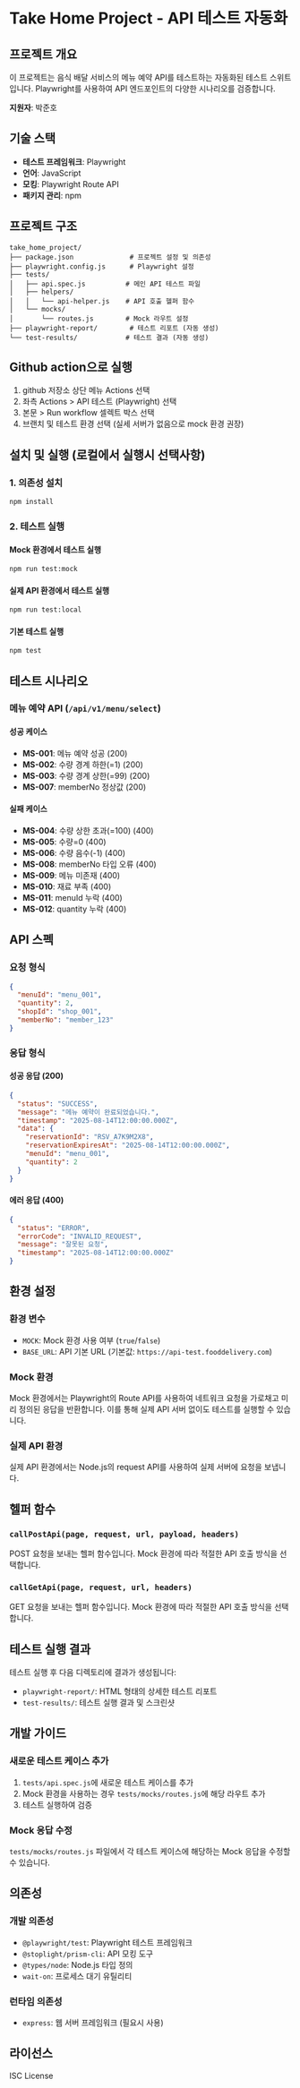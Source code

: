 # Take Home Project - API 테스트 자동화

## 프로젝트 개요

이 프로젝트는 음식 배달 서비스의 메뉴 예약 API를 테스트하는 자동화된 테스트 스위트입니다. Playwright를 사용하여 API 엔드포인트의 다양한 시나리오를 검증합니다.

**지원자**: 박준호

## 기술 스택

- **테스트 프레임워크**: Playwright
- **언어**: JavaScript
- **모킹**: Playwright Route API
- **패키지 관리**: npm

## 프로젝트 구조

```
take_home_project/
├── package.json              # 프로젝트 설정 및 의존성
├── playwright.config.js      # Playwright 설정
├── tests/
│   ├── api.spec.js          # 메인 API 테스트 파일
│   ├── helpers/
│   │   └── api-helper.js    # API 호출 헬퍼 함수
│   └── mocks/
│       └── routes.js        # Mock 라우트 설정
├── playwright-report/        # 테스트 리포트 (자동 생성)
└── test-results/            # 테스트 결과 (자동 생성)
```

## Github action으로 실행

1. github 저장소 상단 메뉴 Actions 선택
2. 좌측 Actions > API 테스트 (Playwright) 선택
3. 본문 > Run workflow 셀렉트 박스 선택
4. 브랜치 및 테스트 환경 선택 (실세 서버가 없음으로 mock 환경 권장)

## 설치 및 실행 (로컬에서 실행시 선택사항)

### 1. 의존성 설치

```bash
npm install
```

### 2. 테스트 실행

#### Mock 환경에서 테스트 실행
```bash
npm run test:mock
```

#### 실제 API 환경에서 테스트 실행
```bash
npm run test:local
```

#### 기본 테스트 실행
```bash
npm test
```

## 테스트 시나리오

### 메뉴 예약 API (`/api/v1/menu/select`)

#### 성공 케이스
- **MS-001**: 메뉴 예약 성공 (200)
- **MS-002**: 수량 경계 하한(=1) (200)
- **MS-003**: 수량 경계 상한(=99) (200)
- **MS-007**: memberNo 정상값 (200)

#### 실패 케이스
- **MS-004**: 수량 상한 초과(=100) (400)
- **MS-005**: 수량=0 (400)
- **MS-006**: 수량 음수(-1) (400)
- **MS-008**: memberNo 타입 오류 (400)
- **MS-009**: 메뉴 미존재 (400)
- **MS-010**: 재료 부족 (400)
- **MS-011**: menuId 누락 (400)
- **MS-012**: quantity 누락 (400)

## API 스펙

### 요청 형식

```json
{
  "menuId": "menu_001",
  "quantity": 2,
  "shopId": "shop_001",
  "memberNo": "member_123"
}
```

### 응답 형식

#### 성공 응답 (200)
```json
{
  "status": "SUCCESS",
  "message": "메뉴 예약이 완료되었습니다.",
  "timestamp": "2025-08-14T12:00:00.000Z",
  "data": {
    "reservationId": "RSV_A7K9M2X8",
    "reservationExpiresAt": "2025-08-14T12:00:00.000Z",
    "menuId": "menu_001",
    "quantity": 2
  }
}
```

#### 에러 응답 (400)
```json
{
  "status": "ERROR",
  "errorCode": "INVALID_REQUEST",
  "message": "잘못된 요청",
  "timestamp": "2025-08-14T12:00:00.000Z"
}
```

## 환경 설정

### 환경 변수

- `MOCK`: Mock 환경 사용 여부 (`true`/`false`)
- `BASE_URL`: API 기본 URL (기본값: `https://api-test.fooddelivery.com`)

### Mock 환경

Mock 환경에서는 Playwright의 Route API를 사용하여 네트워크 요청을 가로채고 미리 정의된 응답을 반환합니다. 이를 통해 실제 API 서버 없이도 테스트를 실행할 수 있습니다.

### 실제 API 환경

실제 API 환경에서는 Node.js의 request API를 사용하여 실제 서버에 요청을 보냅니다.

## 헬퍼 함수

### `callPostApi(page, request, url, payload, headers)`

POST 요청을 보내는 헬퍼 함수입니다. Mock 환경에 따라 적절한 API 호출 방식을 선택합니다.

### `callGetApi(page, request, url, headers)`

GET 요청을 보내는 헬퍼 함수입니다. Mock 환경에 따라 적절한 API 호출 방식을 선택합니다.

## 테스트 실행 결과

테스트 실행 후 다음 디렉토리에 결과가 생성됩니다:

- `playwright-report/`: HTML 형태의 상세한 테스트 리포트
- `test-results/`: 테스트 실행 결과 및 스크린샷

## 개발 가이드

### 새로운 테스트 케이스 추가

1. `tests/api.spec.js`에 새로운 테스트 케이스를 추가
2. Mock 환경을 사용하는 경우 `tests/mocks/routes.js`에 해당 라우트 추가
3. 테스트 실행하여 검증

### Mock 응답 수정

`tests/mocks/routes.js` 파일에서 각 테스트 케이스에 해당하는 Mock 응답을 수정할 수 있습니다.

## 의존성

### 개발 의존성
- `@playwright/test`: Playwright 테스트 프레임워크
- `@stoplight/prism-cli`: API 모킹 도구
- `@types/node`: Node.js 타입 정의
- `wait-on`: 프로세스 대기 유틸리티

### 런타임 의존성
- `express`: 웹 서버 프레임워크 (필요시 사용)

## 라이선스

ISC License
